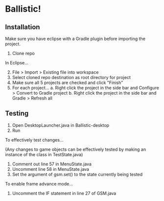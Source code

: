 # Ballistic!

## Installation

Make sure you have eclipse with a Gradle plugin before importing the project.

1. Clone repo

In Eclipse...

2. File > Import > Existing file into workspace
3. Select cloned repo destination as root directory for project
4. Make sure all 5 projects are checked and click "Finish"
5. For each project...
  a. Right click the project in the side bar and Configure > Convert to Gradle project
  b. Right click the project in the side bar and Gradle > Refresh all

## Testing

1. Open DesktopLauncher.java in Ballistic-desktop
2. Run

To effectively test changes...

(Any changes to game objects can be effectively tested by making an instance of the class in TestState.java)

1. Comment out line 57 in MenuState.java
2. Uncomment line 58 in MenuState.java
3. Set the argument of gsm.set() to the state currently being tested

To enable frame advance mode...

1. Uncomment the IF statement in line 27 of GSM.java
